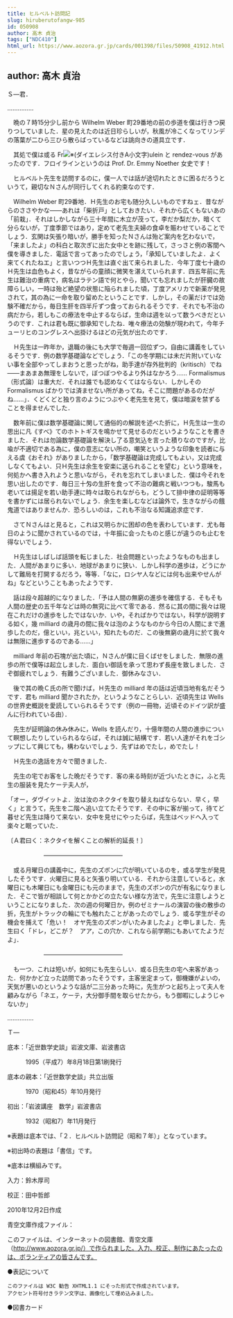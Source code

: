 ```yaml
---
title: ヒルベルト訪問記
slug: hiruberutofangw-985
id: 050908
author: 高木 貞治
tags: ["NDC410"]
html_url: https://www.aozora.gr.jp/cards/001398/files/50908_41912.html
---
```


## author: 高木 貞治

Ｓ―君．

……………

　晩の７時15分少し前から Wilhelm Weber 町29番地の前の歩道を僕は行きつ戻りつしていました．星の見えたのは近日珍らしいが，秋風が冷こくなってリンデの落葉が二ひら三ひら散らばっているなどは誂向きの道具立です．

　其処で僕は或る Fr![※(ダイエレシス付きA小文字)](https://www.aozora.gr.jp/cards/001398/files/../../../gaiji/1-09/1-09-58.png)ulein と rendez-vous があったのです．フロイラインというのは Prof. Dr. Emmy Noether 女史です！

　ヒルベルト先生を訪問するのに，僕一人では話が途切れたときに困るだろうというて，親切なＮさんが同行してくれる約束なのです．

　Wilhelm Weber 町29番地．Ｈ先生のお宅も随分久しいものですねェ．昔ながらのささやかな――あれは「柴折戸」としておきたい．それから広くもないあの「前栽」．それはしかしながら三十年間に木立が茂って，李だか梨だか，暗くて分らないが，丁度季節ではあり，定めて老先生夫婦の食卓を賑わせていることでしょう．玄関は矢張り暗いが，勝手を知ったＮさんは殆ど案内を乞わないで，「来ましたよ」の科白と取次ぎに出た女中とを跡に残して，さっさと例の客間へ僕を導きました．電話で言ってあったのでしょう，「承知していましたよ．よく来てくれたねエ」と言いつつＨ先生は直ぐ出て来られました．今年丁度七十歳のＨ先生は血色もよく，昔ながらの童顔に微笑を湛えていられます．四五年前に先生は難治の重病で，病名はラテン語で何とやら，聞いても忘れましたが肝臓の故障らしい，一時は殆ど絶望の状態に陥られました頃，丁度アメリカで新薬が発見されて，其の為に一命を取り留めたということです．しかし，その薬だけでは効験不確だから，毎日生肝を四半斤ずつ食っておられるそうです．それでも不治の病だから，若しもこの療法を中止するならば，生命は週を以って数うべきだというのです．これは君も既に御承知でしたね．唯々療法の効験が現われて，今年チューリヒのコングレスへ出掛けるほどの元気が出たのです．

　Ｈ先生は一昨年か，退職の後にも大学で毎週一回位ずつ，自由に講義をしているそうです．例の数学基礎論などでしょう．「この冬学期には未だ片附いていない事を全部やってしまおうと思ったがね，助手達が存外批判的（kritisch）でね――まあまあ無理をしないで，ぼつぼつやるより外はなかろう…… Formalismus（形式論）は重大だ．それは誰でも認めなくてはならない．しかしその Formalismus ばかりでは済ませない所があってね，そこに問題があるのだがね……」．くどくどと独り言のようにつぶやく老先生を見て，僕は暗涙を禁ずることを得ませんでした．

　数年前に僕は数学基礎論に関して通俗的の解説を述べた折に，Ｈ先生は一生の思出に凡《すべ》てのホトトギスを鳴かせて見せるのだというようなことを書きました．それは勿論数学基礎論を解決し了る意気込を言った積りなのですが，比喩が不適切である為に，僕の意志にない所の，嘲笑というような印象を読者に与える虞《おそれ》がありましたから，「数学基礎論は完成してもよい，又は完成しなくてもよい．只Ｈ先生は余生を安楽に送られることを望む」という意味を，何処かへ書き入れようと思いながら，それを忘れてしまいました．僕は今それを思い出したのです．毎日三十匁の生肝を食って不治の難病と戦いつつも，駿馬も老いては揚足を若い助手連に時々は取られながらも，どうして排中律の証明等等を書かずには居られないでしょう．余生を楽しむなどは論外で，生きながらの餓鬼道ではありませんか．恐ろしいのは，これも不治なる知識追求症です．

　さてＮさんはと見ると，これは又明らかに困却の色を表わしています．尤も毎日のように聞かされているのでは，十年振に会ったものと感じが違うのも止むを得ないでしょう．

　Ｈ先生はしばしば話頭を転じました．社会問題といったようなものも出ました．人間があまりに多い．地球があまりに狭い．しかし科学の進歩は，どうにかして難局を打開するだろう，等等．「なに，ロシヤ人などには何も出来やせんがね」などということもあったようです．

　話は段々超越的になりました．「予は人間の無窮の進歩を確信する．そもそも人間の歴史の五千年などは時の無究に比べて零である．然るに其の間に我々は現在これだけの進歩をしたではないか．いや，そればかりではない，科学が説明する如く，幾 milliard の歳月の間に我々は泡のようなものから今日の人間にまで進歩したのだ，億といい，兆といい，知れたものだ．この後無窮の歳月に於て我々は無限に進歩するのである……」

　milliard 年前の石塊が出た頃に，Ｎさんが僕に目くばせをしました．無限の進歩の所で僕等は起立しました．面白い御話を承って思わず長座を致しました．さぞ御疲れでしょう．有難うございました．御休みなさい．

　後で其の晩Ｃ氏の所で聞けば，Ｈ先生の milliard 年の話は近頃当地有名だそうです．君も milliard 聞かされたか，というようなことらしい．近頃先生は Wells の世界史概説を愛読していられるそうです（例の一冊物，近頃そのドイツ訳が盛んに行われている由）．

　先生が証明論の休み休みに，Wells を読んだり，十億年間の人間の進歩について瞑想したりしていられるならば，それは誠に結構です．若い人達がそれをゴシップにして興じても，構わないでしょう．先ずはめでたし，めでたし！

　Ｈ先生の逸話を方々で聞きました．

　先生の宅でお客をした晩だそうです．客の来る時刻が近づいたときに，ふと先生の服装を見たケーテ夫人が，

「オー，ダヴイットよ．汝は汝のネクタイを取り替えねばならない．早く，早く」と言うて，先生を二階へ追い立てたそうです．その中に客が揃って，待てど暮せど先生は降りて来ない．女中を見せにやったらば，先生はベッドへ入って楽々と眠っていた．

〔Ａ君曰く：ネクタイを解くことの解析的延長！〕



　　　　　　―――――――――――――



　或る月曜日の講義中に，先生のズボンに穴が明いているのを，或る学生が発見したそうです．火曜日に見ると矢張り明いている．それから注意していると，水曜日にも木曜日にも金曜日にも元のままで，先生のズボンの穴が有名になりました．そこで皆が相談して何とかかどの立たない様な方法で，先生に注意しようということになりました．次の週の何曜日か，例のゼミナールの演習の後の散歩の折，先生がトラックの輪にでも触れたことがあったのでしょう．或る学生がその機会を捕えて「危い！　オヤ先生のズボンがいたみましたよ」と申しました．先生曰く「ドレ，どこが？　アア，この穴か．これなら前学期にもあいてたようだよ」．



　　　　　　―――――――――――――



　も一つ．これは短いが，如何にも先生らしい．或る日先生の宅へ来客があった．何かかど立った訪問であったそうです，主客坐定まって，御機嫌がよいの，天気が悪いのというような話が二三分あった時に，先生がつと起ち上って夫人を顧みながら「ネエ，ケーテ，大分御手間を取らせたから，もう御暇にしようじゃないか」

……………

Ｔ―













底本：「近世数学史談」岩波文庫、岩波書店

　　　1995（平成7）年8月18日第1刷発行

底本の親本：「近世数学史談」共立出版

　　　1970（昭和45）年10月発行

初出：「岩波講座　数学」岩波書店

　　　1932（昭和7）年11月発行

※表題は底本では、「２．ヒルベルト訪問記（昭和７年）」となっています。

※初出時の表題は「書信」です。

※底本は横組みです。

入力：鈴木厚司

校正：田中哲郎

2010年12月2日作成

青空文庫作成ファイル：

このファイルは、インターネットの図書館、青空文庫（http://www.aozora.gr.jp/）で作られました。入力、校正、制作にあたったのは、ボランティアの皆さんです。











●表記について


	このファイルは W3C 勧告 XHTML1.1 にそった形式で作成されています。
	アクセント符号付きラテン文字は、画像化して埋め込みました。







●図書カード